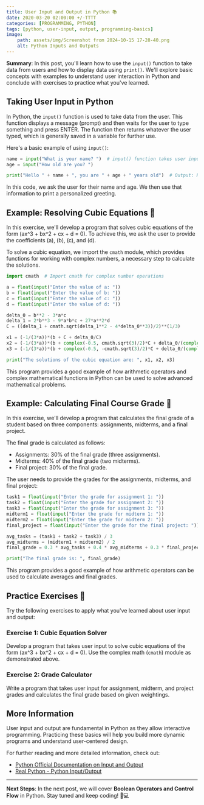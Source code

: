 ```yaml
---
title: User Input and Output in Python 📚
date: 2020-03-20 02:00:00 +/-TTTT
categories: [PROGRAMMING, PYTHON]
tags: [python, user-input, output, programming-basics]
image:
    path: assets/img/Screenshot from 2024-10-15 17-28-40.png
    alt: Python Inputs and Outputs
---
```


**Summary**: In this post, you'll learn how to use the `input()` function to take data from users and how to display data using `print()`. We'll explore basic concepts with examples to understand user interaction in Python and conclude with exercises to practice what you've learned.

## Taking User Input in Python

In Python, the `input()` function is used to take data from the user. This function displays a message (prompt) and then waits for the user to type something and press ENTER. The function then returns whatever the user typed, which is generally saved in a variable for further use.

Here's a basic example of using `input()`:

```python
name = input("What is your name? ")  # input() function takes user input
age = input("How old are you? ")

print("Hello " + name + ", you are " + age + " years old")  # Output: Hello <name>, you are <age> years old
```

In this code, we ask the user for their name and age. We then use that information to print a personalized greeting.

## Example: Resolving Cubic Equations 📝

In this exercise, we'll develop a program that solves cubic equations of the form \(ax^3 + bx^2 + cx + d = 0\). To achieve this, we ask the user to provide the coefficients \(a\), \(b\), \(c\), and \(d\).

To solve a cubic equation, we import the `cmath` module, which provides functions for working with complex numbers, a necessary step to calculate the solutions.

```python
import cmath  # Import cmath for complex number operations

a = float(input("Enter the value of a: "))
b = float(input("Enter the value of b: "))
c = float(input("Enter the value of c: "))
d = float(input("Enter the value of d: "))

delta_0 = b**2 - 3*a*c
delta_1 = 2*b**3 - 9*a*b*c + 27*a**2*d
C = ((delta_1 + cmath.sqrt(delta_1**2 - 4*delta_0**3))/2)**(1/3)

x1 = (-1/(3*a))*(b + C + delta_0/C)
x2 = (-1/(3*a))*(b + complex(-0.5, cmath.sqrt(3)/2)*C + delta_0/(complex(-0.5, cmath.sqrt(3)/2)*C))
x3 = (-1/(3*a))*(b + complex(-0.5, -cmath.sqrt(3)/2)*C + delta_0/(complex(-0.5, -cmath.sqrt(3)/2)*C))

print("The solutions of the cubic equation are: ", x1, x2, x3)
```

This program provides a good example of how arithmetic operators and complex mathematical functions in Python can be used to solve advanced mathematical problems.

## Example: Calculating Final Course Grade 📝

In this exercise, we'll develop a program that calculates the final grade of a student based on three components: assignments, midterms, and a final project.

The final grade is calculated as follows:

- Assignments: 30% of the final grade (three assignments).
- Midterms: 40% of the final grade (two midterms).
- Final project: 30% of the final grade.

The user needs to provide the grades for the assignments, midterms, and final project:

```python
task1 = float(input("Enter the grade for assignment 1: "))
task2 = float(input("Enter the grade for assignment 2: "))
task3 = float(input("Enter the grade for assignment 3: "))
midterm1 = float(input("Enter the grade for midterm 1: "))
midterm2 = float(input("Enter the grade for midterm 2: "))
final_project = float(input("Enter the grade for the final project: "))

avg_tasks = (task1 + task2 + task3) / 3
avg_midterms = (midterm1 + midterm2) / 2
final_grade = 0.3 * avg_tasks + 0.4 * avg_midterms + 0.3 * final_project

print("The final grade is: ", final_grade)
```

This program provides a good example of how arithmetic operators can be used to calculate averages and final grades.

## Practice Exercises 📝

Try the following exercises to apply what you've learned about user input and output:

### Exercise 1: Cubic Equation Solver
Develop a program that takes user input to solve cubic equations of the form \(ax^3 + bx^2 + cx + d = 0\). Use the complex math (`cmath`) module as demonstrated above.

### Exercise 2: Grade Calculator
Write a program that takes user input for assignment, midterm, and project grades and calculates the final grade based on given weightings.

## More Information

User input and output are fundamental in Python as they allow interactive programming. Practicing these basics will help you build more dynamic programs and understand user-centered design.

For further reading and more detailed information, check out:
- [Python Official Documentation on Input and Output](https://docs.python.org/3/tutorial/inputoutput.html)
- [Real Python - Python Input/Output](https://realpython.com/python-input-output/)

---

**Next Steps**: In the next post, we will cover **Boolean Operators and Control Flow** in Python. Stay tuned and keep coding! 🐍💻